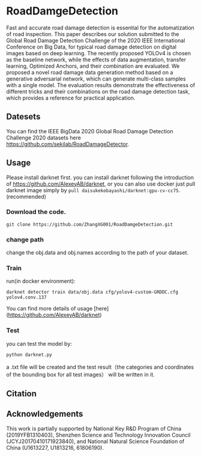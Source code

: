# RoadDamgeDetection

  Fast and accurate road damage detection is essential for the automatization of road inspection. This paper describes our solution submitted to the Global Road Damage Detection Challenge of the 2020 IEEE International Conference on Big Data, for typical road damage detection on digital images based on deep learning. The recently proposed YOLOv4 is chosen as the baseline network, while the effects of data augmentation, transfer learning, Optimized Anchors, and their combination are evaluated. We proposed a novel road damage data generation method based on a generative adversarial network, which can generate multi-class samples with a single model. The evaluation results demonstrate the effectiveness of different tricks and their combinations on the road damage detection task, which provides a reference for practical application.
  
## Datesets

You can find the IEEE BigData 2020 Global Road Damage Detection Challenge 2020 datasets here https://github.com/sekilab/RoadDamageDetector.

## Usage

Please install darknet first. you can install darknet following the introduction of https://github.com/AlexeyAB/darknet, or you can also use docker just pull darknet image simply by ```pull daisukekobayashi/darknet:gpu-cv-cc75```.(recommended)

### Download the code.

```
git clone https://github.com/ZhangXG001/RoadDamgeDetection.git
```
### change path 

change the obj.data and obj.names according to the path of your dataset.

### Train

run(in docker environment):

```darknet detector train data/obj.data cfg/yolov4-custom-GRDDC.cfg yolov4.conv.137```

You can find more details of usage [here] (https://github.com/AlexeyAB/darknet)

### Test

you can test the model by:
```python
python darknet.py
```
 a .txt file will be created and the test result（the categories and coordinates of the bounding box for all test images） will be written in it.

## Citation


## Acknowledgements

  This work is partially supported by National Key R&D Program of China (2019YFB1310403), Shenzhen Science and Technology Innovation Council (JCYJ20170410171923840), and National Natural Science Foundation of China (U1613227, U1813216, 61806190).
